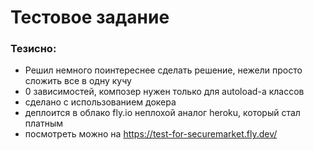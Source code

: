# Тестовое задание

### Тезисно:
- Решил немного поинтереснее сделать решение, нежели просто сложить все в одну кучу
- 0 зависимостей, композер нужен только для autoload-а классов
- сделано с использованием докера
- деплоится в облако fly.io неплохой аналог heroku, который стал платным
- посмотреть можно на https://test-for-securemarket.fly.dev/
